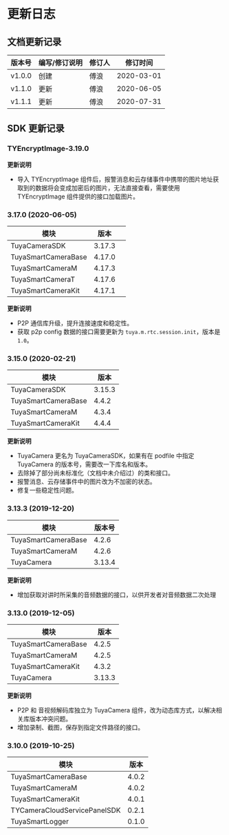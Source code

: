 # 更新日志

## 文档更新记录

| 版本号 | 编写/修订说明 | 修订人 | 修订时间   |
| ------ | ------------- | ------ | ---------- |
| v1.0.0 | 创建          | 傅浪   | 2020-03-01 |
| v1.1.0 | 更新          | 傅浪   | 2020-06-05 |
| v1.1.1 | 更新          | 傅浪   | 2020-07-31 |



## SDK 更新记录

### TYEncryptImage-3.19.0

**更新说明**

* 导入 TYEncryptImage 组件后，报警消息和云存储事件中携带的图片地址获取到的数据将会变成加密后的图片，无法直接查看，需要使用 TYEncryptImage 组件提供的接口加载图片。

### 3.17.0 (2020-06-05)

| 模块                | 版本   |      |
| ------------------- | ------ | ---- |
| TuyaCameraSDK       | 3.17.3 |      |
| TuyaSmartCameraBase | 4.17.0 |      |
| TuyaSmartCameraM    | 4.17.3 |      |
| TuyaSmartCameraT    | 4.17.6 |      |
| TuyaSmartCameraKit  | 4.17.1 |      |

**更新说明**

* P2P 通信库升级，提升连接速度和稳定性。
* 获取 p2p config 数据的接口需要更新为 `tuya.m.rtc.session.init`，版本是 `1.0`。

### 3.15.0 (2020-02-21)

| 模块                | 版本   |
| ------------------- | ------ |
| TuyaCameraSDK       | 3.15.3 |
| TuyaSmartCameraBase | 4.4.2  |
| TuyaSmartCameraM    | 4.3.4  |
| TuyaSmartCameraKit  | 4.4.4  |

**更新说明**

* TuyaCamera 更名为 TuyaCameraSDK，如果有在 podfile 中指定 TuyaCamera 的版本号，需要改一下库名和版本。
* 去除掉了部分尚未标准化（文档中未介绍过）的类和接口。
* 报警消息、云存储事件中的图片改为不加密的状态。
* 修复一些稳定性问题。

### 3.13.3 (2019-12-20)

| 模块                | 版本号 |
| ------------------- | ------ |
| TuyaSmartCameraBase | 4.2.6  |
| TuyaSmartCameraM    | 4.2.6  |
| TuyaCamera          | 3.13.4 |

**更新说明**

* 增加获取对讲时所采集的音频数据的接口，以供开发者对音频数据二次处理

### 3.13.0 (2019-12-05)

| 模块                | 版本   |
| ------------------- | ------ |
| TuyaSmartCameraBase | 4.2.5  |
| TuyaSmartCameraM    | 4.2.5  |
| TuyaSmartCameraKit  | 4.3.2  |
| TuyaCamera          | 3.13.3 |

**更新说明**

* P2P 和 音视频解码库独立为 TuyaCamera 组件，改为动态库方式，以解决相关库版本冲突问题。
* 增加录制、截图，保存到指定文件路径的接口。

### 3.10.0 (2019-10-25)

| 模块                         | 版本  |
| ---------------------------- | ----- |
| TuyaSmartCameraBase          | 4.0.2 |
| TuyaSmartCameraM             | 4.0.2 |
| TuyaSmartCameraKit           | 4.0.1 |
| TYCameraCloudServicePanelSDK | 0.2.1 |
| TuyaSmartLogger              | 0.1.0 |




